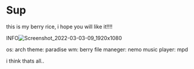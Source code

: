 # Sup
this is my berry rice, i hope you will like it!!!!



INFO![Screenshot_2022-03-03-09_1920x1080](https://user-images.githubusercontent.com/98967930/156648448-7f98ba5e-131f-462a-8cf6-ae65e3e7b56b.png)




os: arch
theme: paradise
wm: berry
file maneger: nemo
music player: mpd

i think thats all..
